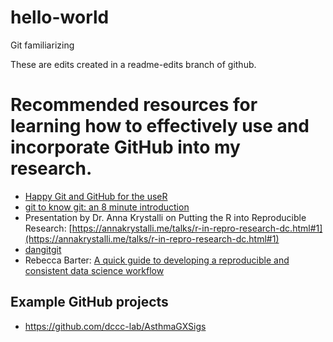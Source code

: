 # hello-world
Git familiarizing


These are edits created in a readme-edits branch of github.

  
# Recommended resources for learning how to effectively use and incorporate GitHub into my research.

- [Happy Git and GitHub for the useR](https://happygitwithr.com/)
- [git to know git: an 8 minute introduction](http://research.libd.org/rstatsclub/post/git-to-know-git/#.XcsZd5JKi8p)
- Presentation by Dr. Anna Krystalli on Putting the R into Reproducible Research: [https://annakrystalli.me/talks/r-in-repro-research-dc.html#1](https://annakrystalli.me/talks/r-in-repro-research-dc.html#1)
- [dangitgit](https://dangitgit.com/)
- Rebecca Barter: [A quick guide to developing a reproducible and consistent data science workflow](http://www.rebeccabarter.com/blog/2019-03-07_reproducible_pipeline/)

## Example GitHub projects
- https://github.com/dccc-lab/AsthmaGXSigs
